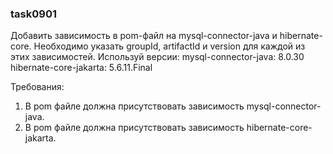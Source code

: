 
### task0901

Добавить зависимость в pom-файл на mysql-connector-java и hibernate-core.
Необходимо указать groupId, artifactId и version для каждой из этих зависимостей.
Используй версии:
mysql-connector-java: 8.0.30
hibernate-core-jakarta: 5.6.11.Final


Требования:
1.	В pom файле должна присутствовать зависимость mysql-connector-java.
2.	В pom файле должна присутствовать зависимость hibernate-core-jakarta.


